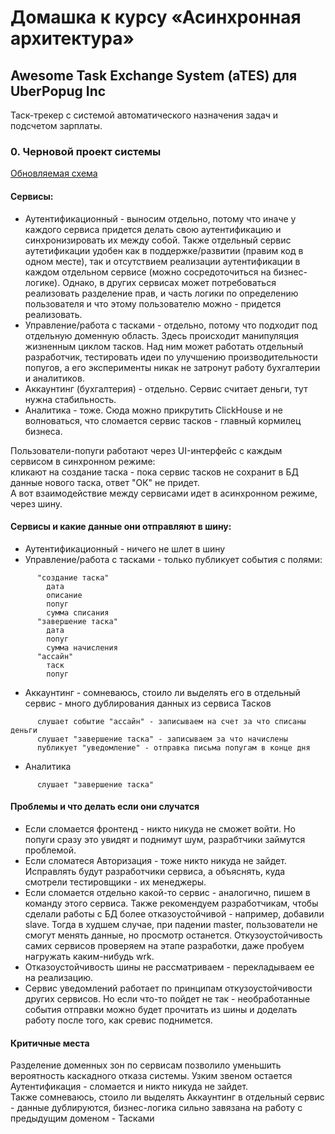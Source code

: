 # Домашка к курсу «Асинхронная архитектура»

## Awesome Task Exchange System (aTES) для UberPopug Inc
Таск-трекер с системой автоматического назначения задач и подсчетом зарплаты.

### 0. Черновой проект системы  
[Обновляемая схема](https://lucid.app/lucidchart/4a910662-880b-4a58-b267-bb9159ae6ddd/edit?invitationId=inv_72216676-2985-4601-b150-7aaea1354a03)  

#### Сервисы:  
- Аутентификационный - выносим отдельно, потому что иначе у каждого сервиса придется делать свою аутентификацию и синхронизировать их между собой. Также отдельный сервис аутетификации удобен как в поддержке/развитии (правим код в одном месте), так и отсутствием реализации аутентификации в каждом отдельном сервисе (можно сосредоточиться на бизнес-логике). Однако, в других сервисах может потребоваться реализовать разделение прав, и часть логики по определению пользователя и что этому пользователю можно - придется реализовать.  
- Управление/работа с тасками - отдельно, потому что подходит под отдельную доменную область. Здесь происходит манипуляция жизненным циклом тасков. Над ним может работать отдельный разработчик, тестировать идеи по улучшению производительности попугов, а его эксперименты никак не затронут работу бухгалтерии и аналитиков.
- Аккаунтинг (бухгалтерия) - отдельно. Сервис считает деньги, тут нужна стабильность. 
- Аналитика - тоже. Сюда можно прикрутить ClickHouse и не волноваться, что сломается сервис тасков - главный кормилец бизнеса.  

Пользователи-попуги работают через UI-интерфейс с каждым сервисом в синхронном режиме:  
кликают на создание таска - пока сервис тасков не сохранит в БД данные нового таска, ответ "ОК" не придет.  
А вот взаимодействие между сервисами идет в асинхронном режиме, через шину.  

#### Сервисы и какие данные они отправляют в шину:

- Аутентификационный - ничего не шлет в шину
- Управление/работа с тасками - только публикует события с полями:
```
      "создание таска"
        дата
        описание
        попуг
        сумма списания
      "завершение таска"
        дата
        попуг
        сумма начисления
      "ассайн"
        таск
        попуг
```
- Аккаунтинг - сомневаюсь, стоило ли выделять его в отдельный сервис - много дублирования данных из сервиса Тасков
```
      слушает событие "ассайн" - записываем на счет за что списаны деньги
      слушает "завершение таска" - записываем за что начислены
      публикует "уведомление" - отправка письма попугам в конце дня
```
- Аналитика
```
      слушает "завершение таска"
```

#### Проблемы и что делать если они случатся
- Если сломается фронтенд - никто никуда не сможет войти. Но попуги сразу это увидят и поднимут шум, разрабтчики займутся проблемой.
- Если сломатеся Авторизация - тоже никто никуда не зайдет. Исправлять будут разработчики сервиса, а объяснять, куда смотрели тестировщики - их менеджеры.
- Если сломается отдельно какой-то сервис - аналогично, пишем в команду этого сервиса. Также рекомендуем разработчикам, чтобы сделали работы с БД более отказоустойчивой - например, добавили slave. Тогда в худшем случае, при падении master, пользователи не смогут менять данные, но просмотр останется. Откузоустойчивость самих сервисов проверяем на этапе разработки, даже пробуем нагружать каким-нибудь wrk.
- Отказоустойчивость шины не рассматриваем - перекладываем ее на реализацию.
- Сервис уведомлений работает по принципам откузоустойчивости других сервисов. Но если что-то пойдет не так - необработанные события отправки можно будет прочитать из шины и доделать работу после того, как сревис поднимется.

#### Критичные места
Разделение доменных зон по сервисам позволило уменьшить вероятность каскадного отказа системы. Узким звеном остается Аутентификация - сломается и никто никуда не зайдет.  
Также сомневаюсь, стоило ли выделять Аккаунтинг в отдельный сервис - данные дублируются, бизнес-логика сильно завязана на работу с предыдущим доменом - Тасками
